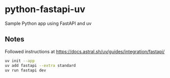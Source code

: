# python-fastapi-uv

Sample Python app using FastAPI and uv

## Notes

Followed instructions at <https://docs.astral.sh/uv/guides/integration/fastapi/>

```bash
uv init --app
uv add fastapi --extra standard
uv run fastapi dev
```
